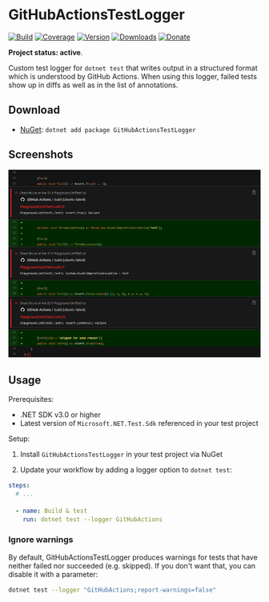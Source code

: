 # GitHubActionsTestLogger

[![Build](https://github.com/Tyrrrz/GitHubActionsTestLogger/workflows/CI/badge.svg?branch=master)](https://github.com/Tyrrrz/GitHubActionsTestLogger/actions)
[![Coverage](https://codecov.io/gh/Tyrrrz/GitHubActionsTestLogger/branch/master/graph/badge.svg)](https://codecov.io/gh/Tyrrrz/GitHubActionsTestLogger)
[![Version](https://img.shields.io/nuget/v/GitHubActionsTestLogger.svg)](https://nuget.org/packages/GitHubActionsTestLogger)
[![Downloads](https://img.shields.io/nuget/dt/GitHubActionsTestLogger.svg)](https://nuget.org/packages/GitHubActionsTestLogger)
[![Donate](https://img.shields.io/badge/donate-$$$-purple.svg)](https://tyrrrz.me/donate)

**Project status: active**.

Custom test logger for `dotnet test` that writes output in a structured format which is understood by GitHub Actions. When using this logger, failed tests show up in diffs as well as in the list of annotations.

## Download

- [NuGet](https://nuget.org/packages/GitHubActionsTestLogger): `dotnet add package GitHubActionsTestLogger`

## Screenshots

![diff](./.screenshots/diff.png)

## Usage

Prerequisites:

- .NET SDK v3.0 or higher
- Latest version of `Microsoft.NET.Test.Sdk` referenced in your test project

Setup:

1. Install `GitHubActionsTestLogger` in your test project via NuGet

2. Update your workflow by adding a logger option to `dotnet test`:

```yaml
steps:
  # ...

  - name: Build & test
    run: dotnet test --logger GitHubActions
```

### Ignore warnings

By default, GitHubActionsTestLogger produces warnings for tests that have neither failed nor succeeded (e.g. skipped). If you don't want that, you can disable it with a parameter:

```sh
dotnet test --logger "GitHubActions;report-warnings=false"
```
